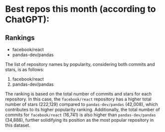 # Best repos this month (according to ChatGPT):
## Rankings
- facebook/react
- pandas-dev/pandas

The list of repository names by popularity, considering both commits and stars, is as follows:
1. facebook/react
2. pandas-dev/pandas

The ranking is based on the total number of commits and stars for each repository. In this case, the `facebook/react` repository has a higher total number of stars (222,129) compared to `pandas-dev/pandas` (42,008), which contributes to its higher popularity ranking. Additionally, the total number of commits for `facebook/react` (16,741) is also higher than `pandas-dev/pandas` (34,888), further solidifying its position as the most popular repository in this dataset.